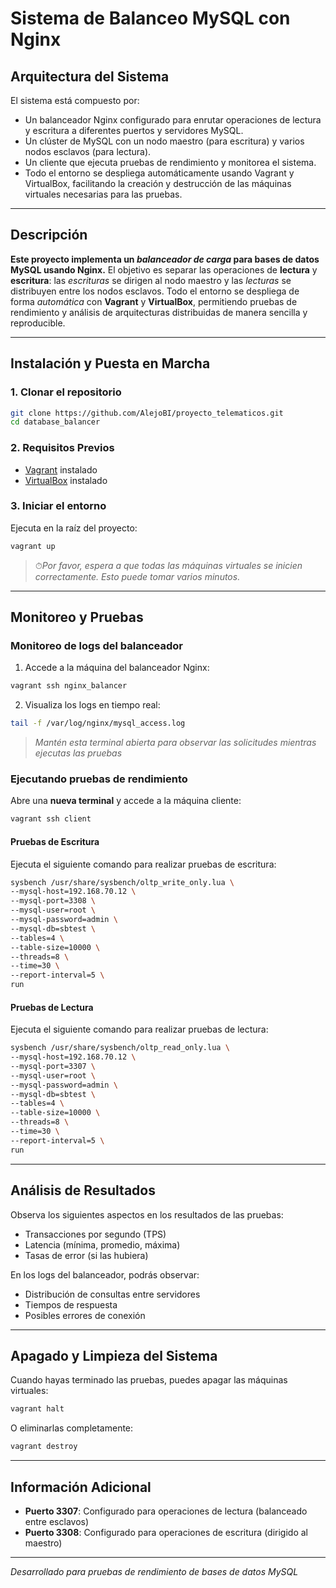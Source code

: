 # Sistema de Balanceo MySQL con Nginx

## Arquitectura del Sistema

El sistema está compuesto por:
- Un balanceador Nginx configurado para enrutar operaciones de lectura y escritura a diferentes puertos y servidores MySQL.
- Un clúster de MySQL con un nodo maestro (para escritura) y varios nodos esclavos (para lectura).
- Un cliente que ejecuta pruebas de rendimiento y monitorea el sistema.
- Todo el entorno se despliega automáticamente usando Vagrant y VirtualBox, facilitando la creación y destrucción de las máquinas virtuales necesarias para las pruebas.

---

## Descripción

**Este proyecto implementa un _balanceador de carga_ para bases de datos MySQL usando Nginx.** El objetivo es separar las operaciones de **lectura** y **escritura**: las *escrituras* se dirigen al nodo maestro y las *lecturas* se distribuyen entre los nodos esclavos. Todo el entorno se despliega de forma _automática_ con **Vagrant** y **VirtualBox**, permitiendo pruebas de rendimiento y análisis de arquitecturas distribuidas de manera sencilla y reproducible.

---

## Instalación y Puesta en Marcha

### 1. Clonar el repositorio

```bash
git clone https://github.com/AlejoBI/proyecto_telematicos.git
cd database_balancer
```

### 2. Requisitos Previos
- [Vagrant](https://www.vagrantup.com/downloads) instalado
- [VirtualBox](https://www.virtualbox.org/wiki/Downloads) instalado

### 3. Iniciar el entorno
Ejecuta en la raíz del proyecto:

```bash
vagrant up
```

> ⏱*Por favor, espera a que todas las máquinas virtuales se inicien correctamente. Esto puede tomar varios minutos.*

---

## Monitoreo y Pruebas

### Monitoreo de logs del balanceador

1. Accede a la máquina del balanceador Nginx:

```bash
vagrant ssh nginx_balancer
```

2. Visualiza los logs en tiempo real:

```bash
tail -f /var/log/nginx/mysql_access.log
```

> *Mantén esta terminal abierta para observar las solicitudes mientras ejecutas las pruebas*

### Ejecutando pruebas de rendimiento

Abre una **nueva terminal** y accede a la máquina cliente:

```bash
vagrant ssh client
```

#### Pruebas de Escritura

Ejecuta el siguiente comando para realizar pruebas de escritura:

```bash
sysbench /usr/share/sysbench/oltp_write_only.lua \
--mysql-host=192.168.70.12 \
--mysql-port=3308 \
--mysql-user=root \
--mysql-password=admin \
--mysql-db=sbtest \
--tables=4 \
--table-size=10000 \
--threads=8 \
--time=30 \
--report-interval=5 \
run
```

#### Pruebas de Lectura

Ejecuta el siguiente comando para realizar pruebas de lectura:

```bash
sysbench /usr/share/sysbench/oltp_read_only.lua \
--mysql-host=192.168.70.12 \
--mysql-port=3307 \
--mysql-user=root \
--mysql-password=admin \
--mysql-db=sbtest \
--tables=4 \
--table-size=10000 \
--threads=8 \
--time=30 \
--report-interval=5 \
run
```

---

## Análisis de Resultados

Observa los siguientes aspectos en los resultados de las pruebas:
- Transacciones por segundo (TPS)
- Latencia (mínima, promedio, máxima)
- Tasas de error (si las hubiera)

En los logs del balanceador, podrás observar:
- Distribución de consultas entre servidores
- Tiempos de respuesta
- Posibles errores de conexión

---

## Apagado y Limpieza del Sistema

Cuando hayas terminado las pruebas, puedes apagar las máquinas virtuales:

```bash
vagrant halt
```

O eliminarlas completamente:

```bash
vagrant destroy
```

---

## Información Adicional

- **Puerto 3307**: Configurado para operaciones de lectura (balanceado entre esclavos)
- **Puerto 3308**: Configurado para operaciones de escritura (dirigido al maestro)

---

*Desarrollado para pruebas de rendimiento de bases de datos MySQL*
